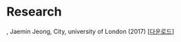 # Research

<TV Show rating prediction by Machine Learning methods with quantisation of the review>, Jaemin Jeong, City, university of London (2017) [<a href = "http://jaeminjjeong.mycafe24.com/wp-content/uploads/2021/12/%EB%9F%B0%EB%8D%98%EB%8C%80-%EB%85%BC%EB%AC%B8-%EC%A0%95%EC%9E%AC%EB%AF%BC-1.pdf" target="_blank" id = 'dissertation' download= "https://github.com/dscoool/dscoool.github.io/blob/main/TV%20Show%20Rating%20Prediction%20with%20Machine%20Learning%20methods%20with%20quantisation%20of%20the%20review%20(2017)%20-%20Jaemin%20Jeong%20-%20City%2C%20University%20of%20London.pdf" >다운로드</a>]
